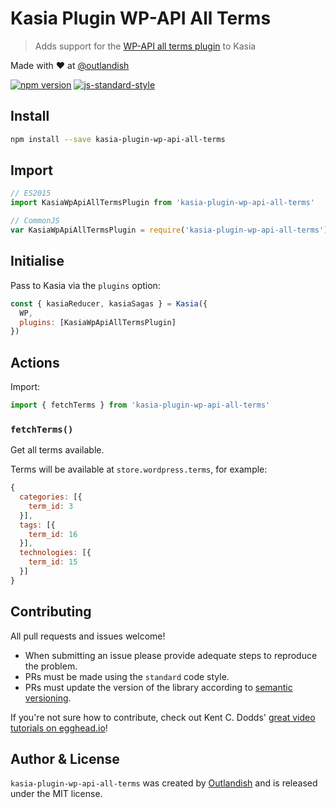 # Kasia Plugin WP-API All Terms

> Adds support for the [WP-API all terms plugin](https://wordpress.org/plugins/wp-rest-api-all-terms/) to Kasia

Made with ❤ at [@outlandish](http://www.twitter.com/outlandish)

<a href="http://badge.fury.io/js/kasia-plugin-wp-api-all-terms"><img alt="npm version" src="https://badge.fury.io/js/kasia-plugin-wp-api-all-terms.svg"></a>
[![js-standard-style](https://img.shields.io/badge/code%20style-standard-brightgreen.svg)](http://standardjs.com/)

## Install

```sh
npm install --save kasia-plugin-wp-api-all-terms
```

## Import

```js
// ES2015
import KasiaWpApiAllTermsPlugin from 'kasia-plugin-wp-api-all-terms'

// CommonJS
var KasiaWpApiAllTermsPlugin = require('kasia-plugin-wp-api-all-terms')
```

## Initialise

Pass to Kasia via the `plugins` option:

```js
const { kasiaReducer, kasiaSagas } = Kasia({
  WP,
  plugins: [KasiaWpApiAllTermsPlugin]
})
```

## Actions

Import:

```js
import { fetchTerms } from 'kasia-plugin-wp-api-all-terms'
```

### `fetchTerms()`

Get all terms available.

Terms will be available at `store.wordpress.terms`, for example:

```js
{
  categories: [{
    term_id: 3
  }],
  tags: [{
    term_id: 16
  }],
  technologies: [{
    term_id: 15
  }]
}
```

## Contributing

All pull requests and issues welcome!

- When submitting an issue please provide adequate steps to reproduce the problem.
- PRs must be made using the `standard` code style.
- PRs must update the version of the library according to [semantic versioning](http://semver.org/).

If you're not sure how to contribute, check out Kent C. Dodds'
[great video tutorials on egghead.io](https://egghead.io/lessons/javascript-identifying-how-to-contribute-to-an-open-source-project-on-github)!

## Author & License

`kasia-plugin-wp-api-all-terms` was created by [Outlandish](https://twitter.com/outlandish) and is released under the MIT license.
